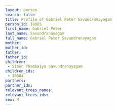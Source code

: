 ```yaml
---
layout: person
search: false
title: Profile of Gabriel Peter Savundranayagam
person_id: I0885
first_name: Gabriel Peter
last_name: Savundranayagam
full_name: Gabriel Peter Savundranayagam
mother: 
mother_id: 
father: 
father_id: 
children:
 - Simon Thambaiya Savundranayagam
children_ids:
 - I0884
partners:
partner_ids:
relevant_trees_names:
relevant_trees_ids:
sex: M
---
```


